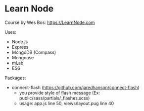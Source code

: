 # Learn Node
Course by Wes Bos: https://LearnNode.com

Uses:
* Node.js
* Express
* MongoDB (Compass)
* Mongoose
* mLab
* ES6

Packages:
* connect-flash (https://github.com/jaredhanson/connect-flash)
	* you provide style of flash message (Ex: public/sass/partials/_flashes.scss)
	* usage: app.js line 50, views/layout.pug line 40